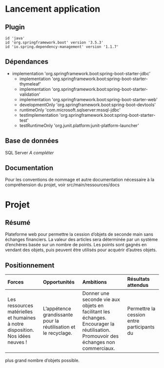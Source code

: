 # Lancement application 
## Plugin
	id 'java'
	id 'org.springframework.boot' version '3.5.3'
	id 'io.spring.dependency-management' version '1.1.7'
## Dépendances
  * implementation 'org.springframework.boot:spring-boot-starter-jdbc'
	* implementation 'org.springframework.boot:spring-boot-starter-thymeleaf'
	* implementation 'org.springframework.boot:spring-boot-starter-validation'
	* implementation 'org.springframework.boot:spring-boot-starter-web'
	* developmentOnly 'org.springframework.boot:spring-boot-devtools'
	* runtimeOnly 'com.microsoft.sqlserver:mssql-jdbc'
	* testImplementation 'org.springframework.boot:spring-boot-starter-test'
	* testRuntimeOnly 'org.junit.platform:junit-platform-launcher'

## Base de données
SQL Server _A compléter_

## Documentation
Pour les conventions de nommage et autre documentation nécessaire à la compréhension du projet, voir src/main/ressources/docs

# Projet
## Résumé
Plateforme web pour permettre la cession d’objets de seconde main sans échanges financiers. La valeur des articles sera déterminée par un système d’enchères basée sur un nombre de points. Les points sont gagnés en vendant des objets, puis peuvent être utilisés pour acquérir d’autres objets.

## Positionnement
| Forces | Opportunités | Ambitions | Résultats attendus |
|:-------|:-------------|:----------|:-------------------|
|Les ressources matérielles et humaines à notre disposition. Nos idées neuves ! | L’appétence grandissante pour la réutilisation et le recyclage. | Donner une seconde vie aux objets en facilitant les échanges. Encourager la réutilisation. Promouvoir des échanges non commerciaux. | Permettre la cession entre participants du
plus grand nombre d’objets possible.




 
